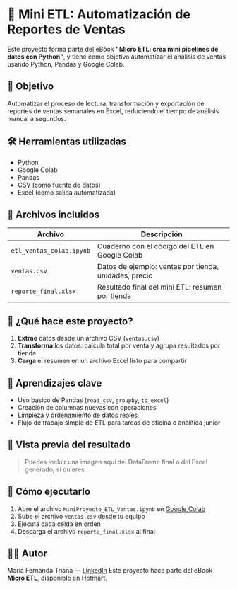 # 🧾 Mini ETL: Automatización de Reportes de Ventas

Este proyecto forma parte del eBook **"Micro ETL: crea mini pipelines de datos con Python"**, y tiene como objetivo automatizar el análisis de ventas usando Python, Pandas y Google Colab.

## 🎯 Objetivo

Automatizar el proceso de lectura, transformación y exportación de reportes de ventas semanales en Excel, reduciendo el tiempo de análisis manual a segundos.

## 🛠 Herramientas utilizadas

- Python
- Google Colab
- Pandas
- CSV (como fuente de datos)
- Excel (como salida automatizada)

## 📄 Archivos incluidos

| Archivo | Descripción |
|--------|-------------|
| `etl_ventas_colab.ipynb` | Cuaderno con el código del ETL en Google Colab |
| `ventas.csv` | Datos de ejemplo: ventas por tienda, unidades, precio |
| `reporte_final.xlsx` | Resultado final del mini ETL: resumen por tienda |

## 🧪 ¿Qué hace este proyecto?

1. **Extrae** datos desde un archivo CSV (`ventas.csv`)
2. **Transforma** los datos: calcula total por venta y agrupa resultados por tienda
3. **Carga** el resumen en un archivo Excel listo para compartir

## 🧠 Aprendizajes clave

- Uso básico de Pandas (`read_csv`, `groupby`, `to_excel`)
- Creación de columnas nuevas con operaciones
- Limpieza y ordenamiento de datos reales
- Flujo de trabajo simple de ETL para tareas de oficina o analítica junior

## 📸 Vista previa del resultado

> Puedes incluir una imagen aquí del DataFrame final o del Excel generado, si quieres.

## 📌 Cómo ejecutarlo

1. Abre el archivo `MiniProyecto_ETL_Ventas.ipynb` en [Google Colab](https://colab.research.google.com/)
2. Sube el archivo `ventas.csv` desde tu equipo
3. Ejecuta cada celda en orden
4. Descarga el archivo `reporte_final.xlsx` al final

## 👩‍💻 Autor

María Fernanda Triana — [LinkedIn](https://www.linkedin.com/in/maria-fernanda-triana/)
Este proyecto hace parte del eBook **Micro ETL**, disponible en Hotmart.

